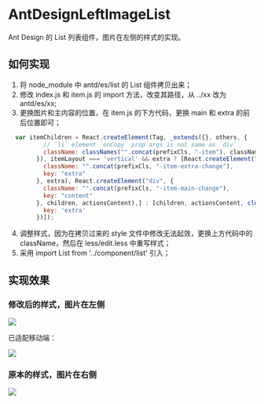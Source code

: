 # AntDesignLeftImageList

Ant Design 的 List 列表组件，图片在左侧的样式的实现。

## 如何实现

1. 将 node_module 中 antd/es/list 的 List 组件拷贝出来；
2. 修改 index.js 和 item.js 的 import 方法，改变其路径，从 ../xx 改为 antd/es/xx;
3. 更换图片和主内容的位置，在 item.js 的下方代码，更换 main 和 extra 的前后位置即可；

```js
  var itemChildren = React.createElement(Tag, _extends({}, others, {
          // `li` element `onCopy` prop args is not same as `div`
          className: classNames("".concat(prefixCls, "-item"), className, _defineProperty({}, "".concat(prefixCls, "-item-no-flex"), !_this.isFlexMode()))
        }), itemLayout === 'vertical' && extra ? [React.createElement("div", {
          className: "".concat(prefixCls, "-item-extra-change"),
          key: "extra"
        }, extra), React.createElement("div", {
          className: "".concat(prefixCls, "-item-main-change"),
          key: "content"
        }, children, actionsContent),] : [children, actionsContent, cloneElement(extra, {
          key: 'extra'
        })]);
```

4. 调整样式，因为在拷贝过来的 style 文件中修改无法起效，更换上方代码中的 className，然后在 less/edit.less 中重写样式；
5. 采用 import List from '../component/list' 引入；

## 实现效果

### 修改后的样式，图片在左侧

![](https://markdown-pic-blackboxo.oss-cn-shanghai.aliyuncs.com/20200313223138.png)

已适配移动端：

![](https://markdown-pic-blackboxo.oss-cn-shanghai.aliyuncs.com/20200313223215.png)

### 原本的样式，图片在右侧

![](https://markdown-pic-blackboxo.oss-cn-shanghai.aliyuncs.com/20200313223043.png)